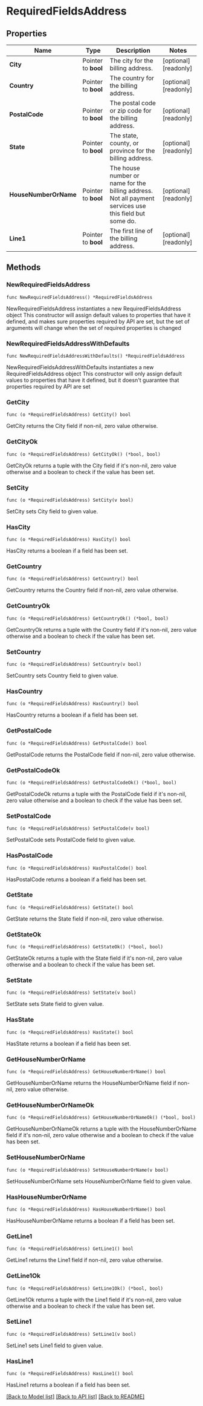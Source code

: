 # RequiredFieldsAddress

## Properties

Name | Type | Description | Notes
------------ | ------------- | ------------- | -------------
**City** | Pointer to **bool** | The city for the billing address. | [optional] [readonly] 
**Country** | Pointer to **bool** | The country for the billing address. | [optional] [readonly] 
**PostalCode** | Pointer to **bool** | The postal code or zip code for the billing address. | [optional] [readonly] 
**State** | Pointer to **bool** | The state, county, or province for the billing address. | [optional] [readonly] 
**HouseNumberOrName** | Pointer to **bool** | The house number or name for the billing address. Not all payment services use this field but some do. | [optional] [readonly] 
**Line1** | Pointer to **bool** | The first line of the billing address. | [optional] [readonly] 

## Methods

### NewRequiredFieldsAddress

`func NewRequiredFieldsAddress() *RequiredFieldsAddress`

NewRequiredFieldsAddress instantiates a new RequiredFieldsAddress object
This constructor will assign default values to properties that have it defined,
and makes sure properties required by API are set, but the set of arguments
will change when the set of required properties is changed

### NewRequiredFieldsAddressWithDefaults

`func NewRequiredFieldsAddressWithDefaults() *RequiredFieldsAddress`

NewRequiredFieldsAddressWithDefaults instantiates a new RequiredFieldsAddress object
This constructor will only assign default values to properties that have it defined,
but it doesn't guarantee that properties required by API are set

### GetCity

`func (o *RequiredFieldsAddress) GetCity() bool`

GetCity returns the City field if non-nil, zero value otherwise.

### GetCityOk

`func (o *RequiredFieldsAddress) GetCityOk() (*bool, bool)`

GetCityOk returns a tuple with the City field if it's non-nil, zero value otherwise
and a boolean to check if the value has been set.

### SetCity

`func (o *RequiredFieldsAddress) SetCity(v bool)`

SetCity sets City field to given value.

### HasCity

`func (o *RequiredFieldsAddress) HasCity() bool`

HasCity returns a boolean if a field has been set.

### GetCountry

`func (o *RequiredFieldsAddress) GetCountry() bool`

GetCountry returns the Country field if non-nil, zero value otherwise.

### GetCountryOk

`func (o *RequiredFieldsAddress) GetCountryOk() (*bool, bool)`

GetCountryOk returns a tuple with the Country field if it's non-nil, zero value otherwise
and a boolean to check if the value has been set.

### SetCountry

`func (o *RequiredFieldsAddress) SetCountry(v bool)`

SetCountry sets Country field to given value.

### HasCountry

`func (o *RequiredFieldsAddress) HasCountry() bool`

HasCountry returns a boolean if a field has been set.

### GetPostalCode

`func (o *RequiredFieldsAddress) GetPostalCode() bool`

GetPostalCode returns the PostalCode field if non-nil, zero value otherwise.

### GetPostalCodeOk

`func (o *RequiredFieldsAddress) GetPostalCodeOk() (*bool, bool)`

GetPostalCodeOk returns a tuple with the PostalCode field if it's non-nil, zero value otherwise
and a boolean to check if the value has been set.

### SetPostalCode

`func (o *RequiredFieldsAddress) SetPostalCode(v bool)`

SetPostalCode sets PostalCode field to given value.

### HasPostalCode

`func (o *RequiredFieldsAddress) HasPostalCode() bool`

HasPostalCode returns a boolean if a field has been set.

### GetState

`func (o *RequiredFieldsAddress) GetState() bool`

GetState returns the State field if non-nil, zero value otherwise.

### GetStateOk

`func (o *RequiredFieldsAddress) GetStateOk() (*bool, bool)`

GetStateOk returns a tuple with the State field if it's non-nil, zero value otherwise
and a boolean to check if the value has been set.

### SetState

`func (o *RequiredFieldsAddress) SetState(v bool)`

SetState sets State field to given value.

### HasState

`func (o *RequiredFieldsAddress) HasState() bool`

HasState returns a boolean if a field has been set.

### GetHouseNumberOrName

`func (o *RequiredFieldsAddress) GetHouseNumberOrName() bool`

GetHouseNumberOrName returns the HouseNumberOrName field if non-nil, zero value otherwise.

### GetHouseNumberOrNameOk

`func (o *RequiredFieldsAddress) GetHouseNumberOrNameOk() (*bool, bool)`

GetHouseNumberOrNameOk returns a tuple with the HouseNumberOrName field if it's non-nil, zero value otherwise
and a boolean to check if the value has been set.

### SetHouseNumberOrName

`func (o *RequiredFieldsAddress) SetHouseNumberOrName(v bool)`

SetHouseNumberOrName sets HouseNumberOrName field to given value.

### HasHouseNumberOrName

`func (o *RequiredFieldsAddress) HasHouseNumberOrName() bool`

HasHouseNumberOrName returns a boolean if a field has been set.

### GetLine1

`func (o *RequiredFieldsAddress) GetLine1() bool`

GetLine1 returns the Line1 field if non-nil, zero value otherwise.

### GetLine1Ok

`func (o *RequiredFieldsAddress) GetLine1Ok() (*bool, bool)`

GetLine1Ok returns a tuple with the Line1 field if it's non-nil, zero value otherwise
and a boolean to check if the value has been set.

### SetLine1

`func (o *RequiredFieldsAddress) SetLine1(v bool)`

SetLine1 sets Line1 field to given value.

### HasLine1

`func (o *RequiredFieldsAddress) HasLine1() bool`

HasLine1 returns a boolean if a field has been set.


[[Back to Model list]](../README.md#documentation-for-models) [[Back to API list]](../README.md#documentation-for-api-endpoints) [[Back to README]](../README.md)



